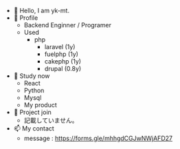 - 👋 Hello, I am yk-mt.
- 👀 Profile
  - Backend Enginner / Programer
  - Used
    - php
      - laravel (1y)
      - fuelphp (1y)
      - cakephp (1y)
      - drupal (0.8y)
- 🌱 Study now
  - React
  - Python 
  - Mysql
  - My product
- 💞️ Project join 
  - 記載していません。
- 📫 My contact
  - message : https://forms.gle/mhhgdCGJwNWjAFD27

<!---
yk-mt/yk-mt is a ✨ special ✨ repository because its `README.md` (this file) appears on your GitHub profile.
You can click the Preview link to take a look at your changes.
--->

